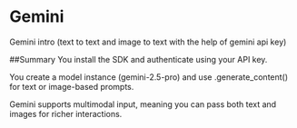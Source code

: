# Gemini
Gemini intro (text to text and image to text with the help of gemini api key)

##Summary
You install the SDK and authenticate using your API key.

You create a model instance (gemini-2.5-pro) and use .generate_content() for text or image-based prompts.

Gemini supports multimodal input, meaning you can pass both text and images for richer interactions.

